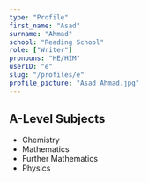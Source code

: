 ```yaml
---
type: "Profile"
first_name: "Asad"
surname: "Ahmad"
school: "Reading School"
role: ["Writer"]
pronouns: "HE/HIM"
userID: "e"
slug: "/profiles/e"
profile_picture: "Asad Ahmad.jpg"
---
```


## A-Level Subjects

- Chemistry
- Mathematics 
- Further Mathematics
- Physics
    
